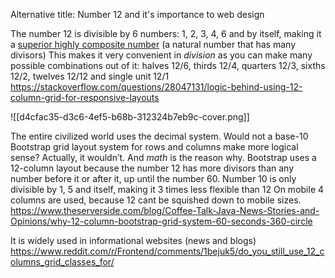 Alternative title: Number 12 and it's importance to web design

The number 12 is divisible by 6 numbers: 1, 2, 3, 4, 6 and by itself, making it a [superior highly composite number](http://en.wikipedia.org/wiki/Superior_highly_composite_number) (a natural number that has many divisors)
This makes it very convenient in *division* as you can make many possible combinations out of it: halves 12/6, thirds 12/4, quarters 12/3, sixths 12/2, twelves 12/12 and single unit 12/1
	https://stackoverflow.com/questions/28047131/logic-behind-using-12-column-grid-for-responsive-layouts

![[d4cfac35-d3c6-4ef5-b68b-312324b7eb9c-cover.png]]

The entire civilized world uses the decimal system. Would not a base-10 Bootstrap grid layout system for rows and columns make more logical sense?
Actually, it wouldn’t. And _math_ is the reason why.
Bootstrap uses a 12-column layout because the number 12 has more divisors than any number before it or after it, up until the number 60.
Number 10 is only divisible by 1, 5 and itself, making it 3 times less flexible than 12
On mobile 4 columns are used, because 12 cant be squished down to mobile sizes.
	https://www.theserverside.com/blog/Coffee-Talk-Java-News-Stories-and-Opinions/why-12-column-bootstrap-grid-system-60-seconds-360-circle


It is widely used in informational websites (news and blogs)
	https://www.reddit.com/r/Frontend/comments/1bejuk5/do_you_still_use_12_columns_grid_classes_for/